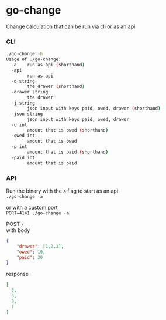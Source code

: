 # go-change

Change calculation that can be run via cli or as an api

### CLI

```sh
./go-change -h
Usage of ./go-change:
  -a	run as api (shorthand)
  -api
    	run as api
  -d string
    	the drawer (shorthand)
  -drawer string
    	the drawer
  -j string
    	json input with keys paid, owed, drawer (shorthand)
  -json string
    	json input with keys paid, owed, drawer
  -o int
    	amount that is owed (shorthand)
  -owed int
    	amount that is owed
  -p int
    	amount that is paid (shorthand)
  -paid int
    	amount that is paid
```

### API

Run the binary with the `a` flag to start as an api\
`./go-change -a`

or with a custom port\
`PORT=4141 ./go-change -a`

POST `/`\
with body
```json
{
	"drawer": [1,2,3],
	"owed": 10,
	"paid": 20
}
```

response
```json
[
  3,
  3,
  3,
  1
]
```